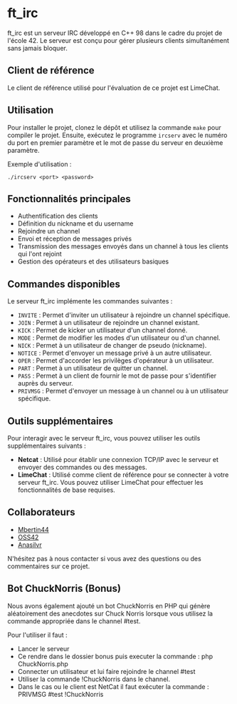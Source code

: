 # ft_irc

ft_irc est un serveur IRC développé en C++ 98 dans le cadre du projet de l'école 42. Le serveur est conçu pour gérer plusieurs clients simultanément sans jamais bloquer.

## Client de référence

Le client de référence utilisé pour l'évaluation de ce projet est LimeChat.

## Utilisation

Pour installer le projet, clonez le dépôt et utilisez la commande `make` pour compiler le projet. Ensuite, exécutez le programme `ircserv` avec le numéro du port en premier paramètre et le mot de passe du serveur en deuxième paramètre.

Exemple d'utilisation :

`./ircserv <port> <password>`

## Fonctionnalités principales

- Authentification des clients
- Définition du nickname et du username
- Rejoindre un channel
- Envoi et réception de messages privés
- Transmission des messages envoyés dans un channel à tous les clients qui l'ont rejoint
- Gestion des opérateurs et des utilisateurs basiques

## Commandes disponibles

Le serveur ft_irc implémente les commandes suivantes :

- `INVITE` : Permet d'inviter un utilisateur à rejoindre un channel spécifique.
- `JOIN` : Permet à un utilisateur de rejoindre un channel existant.
- `KICK` : Permet de kicker un utilisateur d'un channel donné.
- `MODE` : Permet de modifier les modes d'un utilisateur ou d'un channel.
- `NICK` : Permet à un utilisateur de changer de pseudo (nickname).
- `NOTICE` : Permet d'envoyer un message privé à un autre utilisateur.
- `OPER` : Permet d'accorder les privilèges d'opérateur à un utilisateur.
- `PART` : Permet à un utilisateur de quitter un channel.
- `PASS` : Permet à un client de fournir le mot de passe pour s'identifier auprès du serveur.
- `PRIVMSG` : Permet d'envoyer un message à un channel ou à un utilisateur spécifique.


## Outils supplémentaires

Pour interagir avec le serveur ft_irc, vous pouvez utiliser les outils supplémentaires suivants :

- **Netcat** : Utilisé pour établir une connexion TCP/IP avec le serveur et envoyer des commandes ou des messages.
- **LimeChat** : Utilisé comme client de référence pour se connecter à votre serveur ft_irc. Vous pouvez utiliser LimeChat pour effectuer les fonctionnalités de base requises.

## Collaborateurs

- [Mbertin44](https://github.com/Mbertin44)
- [OSS42](https://github.com/OSS42)
- [Anasilvr](https://github.com/anasilvr)

N'hésitez pas à nous contacter si vous avez des questions ou des commentaires sur ce projet.

## Bot ChuckNorris (Bonus)

Nous avons également ajouté un bot ChuckNorris en PHP qui génère aléatoirement des anecdotes sur Chuck Norris lorsque vous utilisez la commande appropriée dans le channel #test.

Pour l'utiliser il faut :

- Lancer le serveur
- Ce rendre dans le dossier bonus puis executer la commande : php ChuckNorris.php
- Connecter un utilisateur et lui faire rejoindre le channel #test
- Utiliser la commande !ChuckNorris dans le channel.
- Dans le cas ou le client est NetCat il faut exécuter la commande : PRIVMSG #test !ChuckNorris
